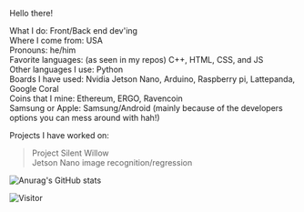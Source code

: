 Hello there!

What I do: Front/Back end dev'ing <br>
Where I come from: USA <br>
Pronouns: he/him <br>
Favorite languages: (as seen in my repos) C++, HTML, CSS, and JS <br>
Other languages I use: Python <br>
Boards I have used: Nvidia Jetson Nano, Arduino, Raspberry pi, Lattepanda, Google Coral <br>
Coins that I mine: Ethereum, ERGO, Ravencoin <br>
Samsung or Apple: Samsung/Android (mainly because of the developers options you can mess around with hah!) <br>

Projects I have worked on:
> Project Silent Willow <br>
> Jetson Nano image recognition/regression

![Anurag's GitHub stats](https://github-readme-stats.vercel.app/api?username=win21H2&show_icons=true&theme=city_lights)

![Visitor](https://visitor-badge.laobi.icu/badge?page_id=win21H2)
